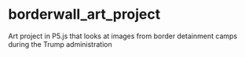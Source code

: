 # borderwall_art_project
Art project in P5.js that looks at images from border detainment camps during the Trump administration
